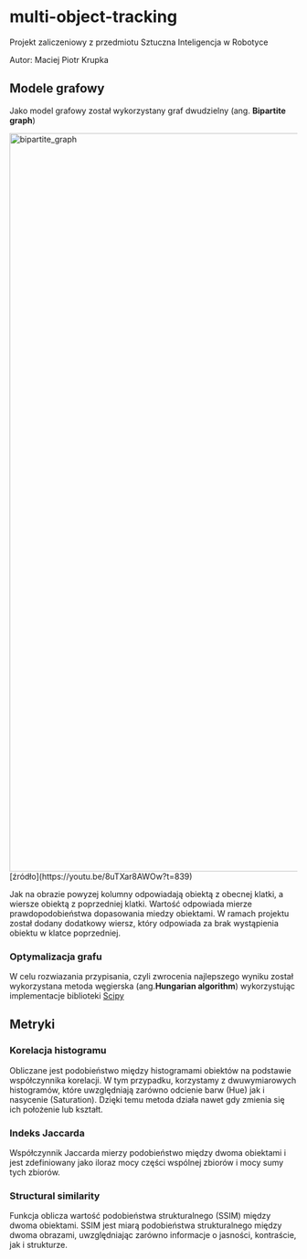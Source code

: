 # multi-object-tracking
Projekt zaliczeniowy z przedmiotu Sztuczna Inteligencja w Robotyce

Autor: Maciej Piotr Krupka

## Modele grafowy
Jako model grafowy został wykorzystany graf dwudzielny (ang. **Bipartite graph**)

<img width="1293" alt="bipartite_graph" src="https://github.com/macnack/multi-object-tracking/assets/59151986/83bdc6aa-ab88-42ae-82e4-9a430190e897">
[źródło](https://youtu.be/8uTXar8AWOw?t=839)

Jak na obrazie powyzej kolumny odpowiadają obiektą z obecnej klatki, a wiersze obiektą z poprzedniej klatki. Wartość odpowiada mierze prawdopodobieństwa dopasowania miedzy obiektami. W ramach projektu został dodany dodatkowy wiersz, który odpowiada za brak wystąpienia obiektu w klatce poprzedniej.

### Optymalizacja grafu
W celu rozwiazania przypisania, czyli zwrocenia najlepszego wyniku został wykorzystana metoda węgierska (ang.**Hungarian algorithm**) wykorzystując implementacje biblioteki [Scipy](https://docs.scipy.org/doc/scipy/reference/generated/scipy.optimize.linear_sum_assignment.html)

## Metryki

### Korelacja histogramu
Obliczane jest podobieństwo między histogramami obiektów na podstawie współczynnika korelacji. W tym przypadku, korzystamy z dwuwymiarowych histogramów, które uwzględniają zarówno odcienie barw (Hue) jak i nasycenie (Saturation). Dzięki temu metoda działa nawet gdy zmienia się ich położenie lub kształt.

### Indeks Jaccarda
Współczynnik Jaccarda mierzy podobieństwo między dwoma obiektami i jest zdefiniowany jako iloraz mocy części wspólnej zbiorów i mocy sumy tych zbiorów. 

### Structural similarity
Funkcja oblicza wartość podobieństwa strukturalnego (SSIM) między dwoma obiektami. SSIM jest miarą podobieństwa strukturalnego między dwoma obrazami, uwzględniając zarówno informacje o jasności, kontraście, jak i strukturze.
